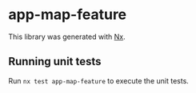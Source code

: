 # app-map-feature

This library was generated with [Nx](https://nx.dev).

## Running unit tests

Run `nx test app-map-feature` to execute the unit tests.
